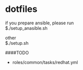dotfiles
========

if you prepare ansible, please run  
$./setup_anasible.sh  

other  
$./setup.sh  


####TODO  
- roles/common/tasks/redhat.yml


